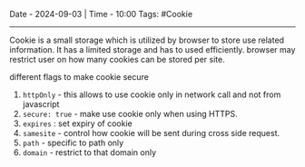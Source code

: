 Date - 2024-09-03  |  Time - 10:00
Tags: #Cookie

----

Cookie is a small storage which is utilized by browser to store use related information. 
It has a limited storage and has to used efficiently.
browser may restrict user on how many cookies can be stored per site. 

different flags to make cookie secure

1. `httpOnly` - this allows to use cookie only in network call and not from javascript
2. `secure: true` - make use cookie only when using HTTPS. 
3. `expires` : set expiry of cookie
4. `samesite` - control how cookie will be sent during cross side request. 
5. `path` - specific to path only
6. `domain` - restrict to that domain only
